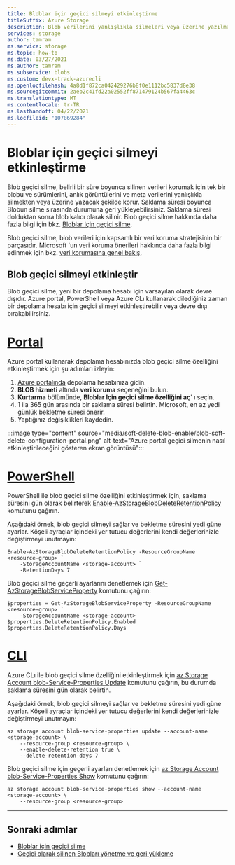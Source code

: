 ```yaml
---
title: Bloblar için geçici silmeyi etkinleştirme
titleSuffix: Azure Storage
description: Blob verilerini yanlışlıkla silmeleri veya üzerine yazılmalardan korumak için Blobların geçici silinmesini etkinleştirin.
services: storage
author: tamram
ms.service: storage
ms.topic: how-to
ms.date: 03/27/2021
ms.author: tamram
ms.subservice: blobs
ms.custom: devx-track-azurecli
ms.openlocfilehash: 4a8d1f872ca042429276b8f0e1112bc5837d8e38
ms.sourcegitcommit: 2aeb2c41fd22a02552ff871479124b567fa4463c
ms.translationtype: MT
ms.contentlocale: tr-TR
ms.lasthandoff: 04/22/2021
ms.locfileid: "107869284"
---
```

# <a name="enable-soft-delete-for-blobs"></a>Bloblar için geçici silmeyi etkinleştirme

Blob geçici silme, belirli bir süre boyunca silinen verileri korumak için tek bir blobu ve sürümlerini, anlık görüntülerini ve meta verilerini yanlışlıkla silmekten veya üzerine yazacak şekilde korur. Saklama süresi boyunca Blobun silme sırasında durumuna geri yükleyebilirsiniz. Saklama süresi dolduktan sonra blob kalıcı olarak silinir. Blob geçici silme hakkında daha fazla bilgi için bkz. [Bloblar Için geçici silme](soft-delete-blob-overview.md).

Blob geçici silme, blob verileri için kapsamlı bir veri koruma stratejisinin bir parçasıdır. Microsoft 'un veri koruma önerileri hakkında daha fazla bilgi edinmek için bkz. [veri korumasına genel bakış](data-protection-overview.md).

## <a name="enable-blob-soft-delete"></a>Blob geçici silmeyi etkinleştir

Blob geçici silme, yeni bir depolama hesabı için varsayılan olarak devre dışıdır. Azure portal, PowerShell veya Azure CLı kullanarak dilediğiniz zaman bir depolama hesabı için geçici silmeyi etkinleştirebilir veya devre dışı bırakabilirsiniz.

# <a name="portal"></a>[Portal](#tab/azure-portal)

Azure portal kullanarak depolama hesabınızda blob geçici silme özelliğini etkinleştirmek için şu adımları izleyin:

1. [Azure portalında](https://portal.azure.com/) depolama hesabınıza gidin.
1. **BLOB hizmeti** altında **veri koruma** seçeneğini bulun.
1. **Kurtarma** bölümünde, **Bloblar Için geçici silme özelliğini aç**' ı seçin.
1. 1 ila 365 gün arasında bir saklama süresi belirtin. Microsoft, en az yedi günlük bekletme süresi önerir.
1. Yaptığınız değişiklikleri kaydedin.

:::image type="content" source="media/soft-delete-blob-enable/blob-soft-delete-configuration-portal.png" alt-text="Azure portal geçici silmenin nasıl etkinleştirileceğini gösteren ekran görüntüsü":::

# <a name="powershell"></a>[PowerShell](#tab/azure-powershell)

PowerShell ile blob geçici silme özelliğini etkinleştirmek için, saklama süresini gün olarak belirterek [Enable-AzStorageBlobDeleteRetentionPolicy](/powershell/module/az.storage/enable-azstorageblobdeleteretentionpolicy) komutunu çağırın.

Aşağıdaki örnek, blob geçici silmeyi sağlar ve bekletme süresini yedi güne ayarlar. Köşeli ayraçlar içindeki yer tutucu değerlerini kendi değerlerinizle değiştirmeyi unutmayın:

```azurepowershell
Enable-AzStorageBlobDeleteRetentionPolicy -ResourceGroupName <resource-group> `
    -StorageAccountName <storage-account> `
    -RetentionDays 7
```

Blob geçici silme geçerli ayarlarını denetlemek için [Get-AzStorageBlobServiceProperty](/powershell/module/az.storage/get-azstorageblobserviceproperty) komutunu çağırın:

```azurepowershell
$properties = Get-AzStorageBlobServiceProperty -ResourceGroupName <resource-group> `
    -StorageAccountName <storage-account>
$properties.DeleteRetentionPolicy.Enabled
$properties.DeleteRetentionPolicy.Days
```

# <a name="cli"></a>[CLI](#tab/azure-CLI)

Azure CLı ile blob geçici silme özelliğini etkinleştirmek için [az Storage Account blob-Service-Properties Update](/cli/azure/storage/account/blob-service-properties#az_storage_account_blob_service_properties_update) komutunu çağırın, bu durumda saklama süresini gün olarak belirtin.

Aşağıdaki örnek, blob geçici silmeyi sağlar ve bekletme süresini yedi güne ayarlar. Köşeli ayraçlar içindeki yer tutucu değerlerini kendi değerlerinizle değiştirmeyi unutmayın:

```azurecli-interactive
az storage account blob-service-properties update --account-name <storage-account> \
    --resource-group <resource-group> \
    --enable-delete-retention true \
    --delete-retention-days 7
```

Blob geçici silme için geçerli ayarları denetlemek için [az Storage Account blob-Service-Properties Show](/cli/azure/storage/account/blob-service-properties#az_storage_account_blob_service_properties_show) komutunu çağırın:

```azurecli-interactive
az storage account blob-service-properties show --account-name <storage-account> \
    --resource-group <resource-group>
```

---

## <a name="next-steps"></a>Sonraki adımlar

- [Bloblar için geçici silme](soft-delete-blob-overview.md)
- [Geçici olarak silinen Blobları yönetme ve geri yükleme](soft-delete-blob-manage.md)
